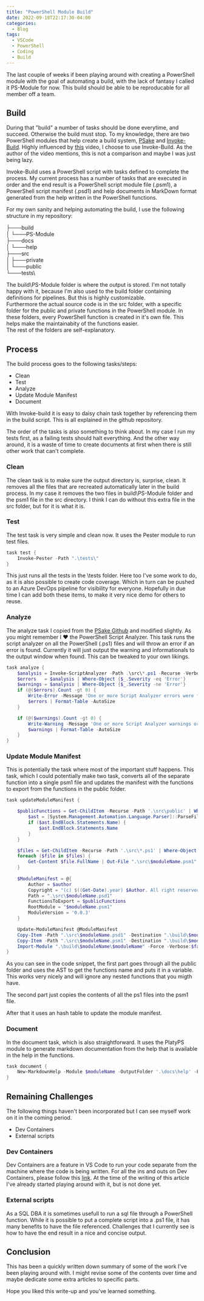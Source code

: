 ```yaml
---
title: "PowerShell Module Build"
date: 2022-09-18T22:17:30-04:00
categories:
  - Blog
tags:
  - VSCode
  - PowerShell
  - Coding
  - Build
---
```

The last couple of weeks if been playing around with creating a PowerShell module with the goal of automating a build, with the lack of fantasy I called it PS-Module for now. This build should be able to be reproducable for all member off a team.

## Build

During that "build" a number of tasks should be done everytime, and succeed. Otherwise the build must stop. To my knowledge, there are two PowerShell modules that help create a build system, [PSake](https://github.com/psake) and [Invoke-Build](https://github.com/nightroman/Invoke-Build). Highly influenced by [this](https://youtu.be/PTGw4UXPPfo) video, I choose to use Invoke-Build. As the author of the video mentions, this is not a comparison and maybe I was just being lazy.

Invoke-Build uses a PowerShell script with tasks defined to complete the process. My current process has a number of tasks that are executed in order and the end result is a PowerShell script module file (.psm1), a PowerShell script manifest (.psd1) and help documents in MarkDown format generated from the help written in the PowerShell functions.

For my own sanity and helping automating the build, I use the following structure in my repository:

├───build\
│   └───PS-Module\
├───docs\
│   └───help\
├───src\
│   ├───private\
│   └───public\
└───tests\

The build\PS-Module folder is where the output is stored. I'm not totally happy with it, because I'm also used to the build folder containing definitions for pipelines. But this is highly customizable.\
Furthermore the actual source code is in the src folder, with a specific folder for the public and private functions in the PowerShell module. In these folders, every PowerShell function is created in it's own file. This helps make the maintainabity of the functions easier.\
The rest of the folders are self-explanatory.

## Process

The build process goes to the following tasks/steps:

- Clean
- Test
- Analyze
- Update Module Manifest
- Document

With Invoke-build it is easy to daisy chain task together by referencing them in the build script. This is all explained in the github repository.

The order of the tasks is also something to think about. In my case I run my tests first, as a failing tests should halt everything. And the other way around, it is a waste of time to create documents at first when there is still other work that can't complete.

### Clean

The clean task is to make sure the output directory is, surprise, clean. It removes all the files that are recreated automatically later in the build process. In my case it removes the two files in build\PS-Module folder and the psm1 file in the src directory. I think I can do without this extra file in the src folder, but for it is what it is.

### Test

The test task is very simple and clean now. It uses the Pester module to run test files.

```PowerShell
task test {
    Invoke-Pester -Path ".\tests\"
}
```

This just runs all the tests in the \tests folder. Here too I've some work to do, as it is also possible to create code coverage. Which in turn can be pushed to an Azure DevOps pipeline for visibility for everyone. Hopefully in due time I can add both these items, to make it very nice demo for others to reuse.

### Analyze

The analyze task I copied from the [PSake Github](https://github.com/psake/PowerShellBuild/blob/main/psakeFile.ps1) and modified slightly. As you might remember I ❤️ the PowerShell Script Analyzer. This task runs the script analyzer on all the PowerShell (.ps1) files and will throw an error if an error is found. Currently it will just output the warning and informationals to the output window when found. This can be tweaked to your own likings.

```PowerShell
task analyze {
    $analysis = Invoke-ScriptAnalyzer -Path .\src\*.ps1 -Recurse -Verbose:$false
    $errors   = $analysis | Where-Object {$_.Severity -eq 'Error'}
    $warnings = $analysis | Where-Object {$_.Severity -ne 'Error'}
    if (@($errors).Count -gt 0) {
        Write-Error -Message 'One or more Script Analyzer errors were found. Build cannot continue!'
        $errors | Format-Table -AutoSize
    }

    if (@($warnings).Count -gt 0) {
        Write-Warning -Message 'One or more Script Analyzer warnings or informationals were found. These should be corrected.'
        $warnings | Format-Table -AutoSize
    }
}
```

### Update Module Manifest

This is potentially the task where most of the important stuff happens. This task, which I could potentially make two task, converts all of the separate function into a single psm1 file and updates the manifest with the functions to export from the functions in the public folder.

```PowerShell
task updateModuleManifest {

    $publicFunctions = Get-ChildItem -Recurse -Path '.\src\public' | Where-Object { $_.Name -match "^[^\.]+-[^\.]+\.ps1$" } -PipelineVariable file | ForEach-Object {
        $ast = [System.Management.Automation.Language.Parser]::ParseFile($file.FullName, [ref] $null, [ref] $null)
        if ($ast.EndBlock.Statements.Name) {
            $ast.EndBlock.Statements.Name
        }
    }

    $files = Get-ChildItem -Recurse -Path '.\src\*.ps1' | Where-Object { $_.Name -match "^[^\.]+-[^\.]+\.ps1$" }
    foreach ($file in $files) {
        Get-Content $file.FullName | Out-File ".\src\$moduleName.psm1" -Append -Encoding utf8
    }
    
    $ModuleManifest = @{
        Author = $author
        Copyright = "(c) $((Get-Date).year) $Author. All right reserved."
        Path = ".\src\$moduleName.psd1"
        FunctionsToExport = $publicFunctions
        RootModule = "$moduleName.psm1"
        ModuleVersion = '0.0.3'
    }

    Update-ModuleManifest @ModuleManifest
    Copy-Item -Path ".\src\$moduleName.psd1" -Destination ".\build\$moduleName\$moduleName.psd1"
    Copy-Item -Path ".\src\$moduleName.psm1" -Destination ".\build\$moduleName\$moduleName.psm1"
    Import-Module ".\build\$moduleName\$moduleName" -Force -Verbose:$false
}
```

As you can see in the code snippet, the first part goes through all the public folder and uses the AST to get the functions name and puts it in a variable. This works very nicely and will ignore any nested functions that you migth have.

The second part just copies the contents of all the ps1 files into the psm1 file.

After that it uses an hash table to update the module manifest.

### Document

In the document task, which is also straightforward. It uses the PlatyPS module to generate markdown documentation from the help that is available in the help in the functions.

```PowerShell
task document {
    New-MarkdownHelp -Module $moduleName -OutputFolder '.\docs\help' -Force | Out-Null
}
```

## Remaining Challenges

The following things haven't been incorporated but I can see myself work on it in the coming period.

- Dev Containers
- External scripts

### Dev Containers

Dev Containers are a feature in VS Code to run your code separate from the machine where the code is being written. For all the ins and outs on Dev Containers, please follow this [link](https://code.visualstudio.com/docs/remote/remote-overview). At the time of the writing of this article I've already started playing around with it, but is not done yet.

### External scripts

As a SQL DBA it is sometimes usefull to run a sql file through a PowerShell function. While it is possible to put a complete script into a .ps1 file, it has many benefits to have the file referenced. Challenges that I currently see is how to have the end result in a nice and concise output.

## Conclusion

This has been a quickly written down summary of some of the work I've been playing around with. I might revise some of the contents over time and maybe dedicate some extra articles to specific parts.

Hope you liked this write-up and you've learned something.
